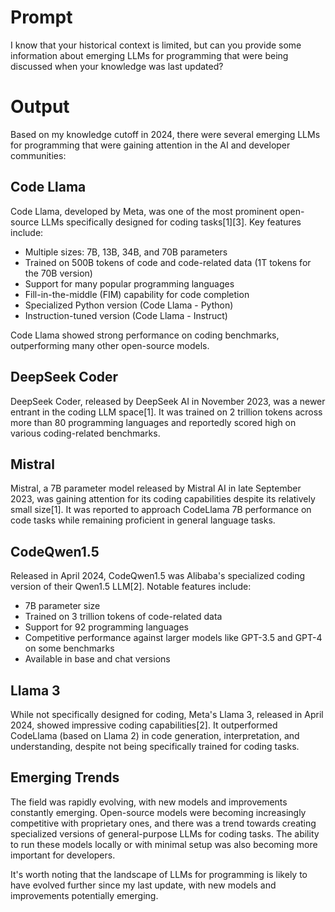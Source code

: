 # Prompt

I know that your historical context is limited, but can you provide some information about emerging LLMs for programming that were being discussed when your knowledge was last updated?

# Output

Based on my knowledge cutoff in 2024, there were several emerging LLMs for programming that were gaining attention in the AI and developer communities:

## Code Llama

Code Llama, developed by Meta, was one of the most prominent open-source LLMs specifically designed for coding tasks\[1]\[3]. Key features include:

- Multiple sizes: 7B, 13B, 34B, and 70B parameters
- Trained on 500B tokens of code and code-related data (1T tokens for the 70B version)
- Support for many popular programming languages
- Fill-in-the-middle (FIM) capability for code completion
- Specialized Python version (Code Llama - Python)
- Instruction-tuned version (Code Llama - Instruct)

Code Llama showed strong performance on coding benchmarks, outperforming many other open-source models.

## DeepSeek Coder

DeepSeek Coder, released by DeepSeek AI in November 2023, was a newer entrant in the coding LLM space\[1]. It was trained on 2 trillion tokens across more than 80 programming languages and reportedly scored high on various coding-related benchmarks.

## Mistral

Mistral, a 7B parameter model released by Mistral AI in late September 2023, was gaining attention for its coding capabilities despite its relatively small size\[1]. It was reported to approach CodeLlama 7B performance on code tasks while remaining proficient in general language tasks.

## CodeQwen1.5

Released in April 2024, CodeQwen1.5 was Alibaba's specialized coding version of their Qwen1.5 LLM\[2]. Notable features include:

- 7B parameter size
- Trained on 3 trillion tokens of code-related data
- Support for 92 programming languages
- Competitive performance against larger models like GPT-3.5 and GPT-4 on some benchmarks
- Available in base and chat versions

## Llama 3

While not specifically designed for coding, Meta's Llama 3, released in April 2024, showed impressive coding capabilities\[2]. It outperformed CodeLlama (based on Llama 2) in code generation, interpretation, and understanding, despite not being specifically trained for coding tasks.

## Emerging Trends

The field was rapidly evolving, with new models and improvements constantly emerging. Open-source models were becoming increasingly competitive with proprietary ones, and there was a trend towards creating specialized versions of general-purpose LLMs for coding tasks. The ability to run these models locally or with minimal setup was also becoming more important for developers.

It's worth noting that the landscape of LLMs for programming is likely to have evolved further since my last update, with new models and improvements potentially emerging.
